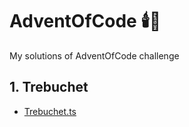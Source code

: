 # AdventOfCode 🕯️🌲
My solutions of AdventOfCode challenge

## 1. Trebuchet

- [Trebuchet.ts](https://github.com/tomkorec/AdventOfCode/blob/main/2023/src/tasks/01/Trebuchet.ts)
